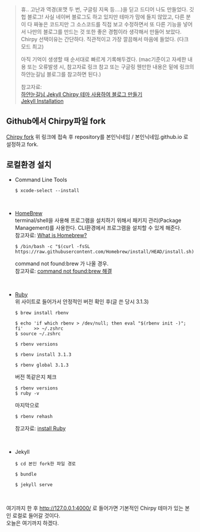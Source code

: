 ﻿> 휴.. 고난과 역경(포맷 두 번, 구글링 지옥 등....)을 딛고 드디어 나도 만들었다. 깃헙 블로그! 사실 네이버 블로그도 하고 있지만 테마가 맘에 들지 않았고, 다른 분이 다 짜놓은 코드지만 그 소스코드를 직접 보고 수정하면서 또 다른 기능을 넣어서 나만의 블로그를 만드는 것 또한 좋은 경험이라 생각해서 만들어 보았다. Chirpy 선택이유는 간단하다. 직관적이고 가장 깔끔해서 마음에 들었다. (다크 모드 최고) 
> 
> 아직 기억이 생생할 때 순서대로 빠르게 기록해두겠다.
> (mac기준이고 자세한 내용 또는 오류발생 시, 참고자료 링크 참고 또는 구글링 웬만한 내용은 밑에 링크의 하얀눈길님 블로그를 참고하면 된다.)
> 
> 참고자료:  
> [하얀눈길님 Jekyll Chirpy 테마 사용하여 블로그 만들기](https://www.irgroup.org/posts/jekyll-chirpy/)  
>[Jekyll Installation](https://jekyllrb.com/docs/installation/)

## Github에서 Chirpy파일 fork
[Chirpy fork](https://github.com/cotes2020/jekyll-theme-chirpy/fork)
위 링크에 접속 후 repository를 본인닉네임 / 본인닉네임.github.io
로 설정하고 fork.



## 로컬환경 설치

- Command Line Tools
	```console
	$ xcode-select --install
	```
<br>

- [HomeBrew](https://brew.sh/index_ko)  
terminal/shell을 사용해 프로그램을 설치하기 위해서 패키지 관리(Package Management)를 사용한다. CLI환경에서 프로그램을 설치할 수 있게 해준다.  
참고자료: [What is Homebrew?](https://melonicedlatte.com/2022/06/27/230000.html)

    ```console
    $ /bin/bash -c "$(curl -fsSL https://raw.githubusercontent.com/Homebrew/install/HEAD/install.sh)"
  ```
	
	 command not found:brew 가 나올 경우.  
	참고자료: [command not found:brew 해결](https://kangyb.tistory.com/24)  
<br>

- [Ruby](https://www.ruby-lang.org/en/downloads/)  
	위 사이트로 들어가서 안정적인 버전 확인 후(글 쓴 당시 3.1.3)
	```console
	$ brew install rbenv
	```
	```console
	$ echo 'if which rbenv > /dev/null; then eval "$(rbenv init -)"; fi' 	>> ~/.zshrc
	$ source ~/.zshrc
	```

	```console
	$ rbenv versions
	```
	
	```console
	$ rbenv install 3.1.3
	```
	```console
	$ rbenv global 3.1.3
	```

	버전 똑같은지 체크
	```console
	$ rbenv versions
	$ ruby -v
	```
	마지막으로
	```console
	$ rbenv rehash
	```

	참고자료: [install Ruby](https://lamarr.dev/jekyll/2020/03/03/01.html)

<br>

- Jekyll
	```console
	$ cd 본인 fork한 파일 경로
	```
	```console
	$ bundle
	```
	```console
	$ jekyll serve
	```

<br>

여기까지 한 후 http://127.0.0.1:4000/ 로 들어가면 기본적인 Chirpy 테마가 있는 본인 로컬로 들어갈 것이다.  
오늘은 여기까지 하겠다.

